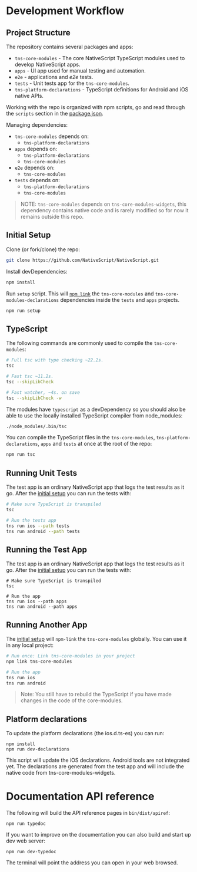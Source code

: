Development Workflow
====================

## Project Structure

The repository contains several packages and apps:
 - `tns-core-modules` - The core NativeScript TypeScript modules used to develop NativeScript apps.
 - `apps` - UI app used for manual testing and automation.
 - `e2e` - applications and *e2e* tests.
 - `tests` - Unit tests app for the `tns-core-modules`.
 - `tns-platform-declarations` - TypeScript definitions for Android and iOS native APIs.

Working with the repo is organized with npm scripts,
go and read through the `scripts` section in the [package.json](./package.json).

Managing dependencies:
 - `tns-core-modules` depends on:
    - `tns-platform-declarations`
 - `apps` depends on:
    - `tns-platform-declarations`
    - `tns-core-modules`
 - `e2e` depends on:
    - `tns-core-modules`
 - `tests` depends on:
    - `tns-platform-declarations`
    - `tns-core-modules`

> NOTE: `tns-core-modules` depends on `tns-core-modules-widgets`,
this dependency contains native code and is rarely modified so for now it remains outside this repo.

## Initial Setup

Clone (or fork/clone) the repo:

```bash
git clone https://github.com/NativeScript/NativeScript.git
```

Install devDependencies:

```bash
npm install
```

Run `setup` script. This will [`npm link`](https://docs.npmjs.com/cli/link) the `tns-core-modules` and `tns-core-modules-declarations` dependencies inside the `tests` and `apps` projects.

```bash
npm run setup
```

## TypeScript

The following commands are commonly used to compile the `tns-core-modules`:
```bash
# Full tsc with type checking ~22.2s.
tsc

# Fast tsc ~11.2s.
tsc --skipLibCheck

# Fast watcher, ~4s. on save
tsc --skipLibCheck -w
```

The modules have `typescript` as a devDependency so you should also be able to use the locally installed TypeScript compiler from node_modules:

```bash
./node_modules/.bin/tsc
```

You can compile the TypeScript files in the `tns-core-modules`, `tns-platform-declarations`, `apps` and `tests` at once at the root of the repo:

```bash
npm run tsc
```

## Running Unit Tests

The test app is an ordinary NativeScript app that logs the test results as it go.
After the [initial setup](#initial-setup) you can run the tests with:

```bash
# Make sure TypeScript is transpiled
tsc

# Run the tests app
tns run ios --path tests
tns run android --path tests
```

## Running the Test App

The test app is an ordinary NativeScript app that logs the test results as it go.
After the [initial setup](#initial-setup) you can run the tests with:

```
# Make sure TypeScript is transpiled
tsc

# Run the app
tns run ios --path apps
tns run android --path apps
```

## Running Another App

The [initial setup](#initial-setup) will `npm-link` the `tns-core-modules` globally. You can use it in any local project:

```bash
# Run once: Link tns-core-modules in your project
npm link tns-core-modules

# Run the app
tns run ios
tns run android
```

> Note: You still have to rebuild the TypeScript if you have made changes in the code of the core-modules.


## Platform declarations
To update the platform declarations (the ios.d.ts-es) you can run:

```
npm install
npm run dev-declarations
```

This script will update the iOS declarations. Android tools are not integrated yet.
The declarations are generated from the test app and will include the native code from tns-core-modules-widgets.

# Documentation API reference

The following will build the API reference pages in `bin/dist/apiref`:

```
npm run typedoc
```

If you want to improve on the documentation you can also build and start up dev web server:

```
npm run dev-typedoc
```

The terminal will point the address you can open in your web browsed.
